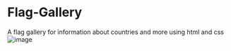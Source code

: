 # Flag-Gallery
A flag gallery for information about countries and more using html and css
![image](https://github.com/user-attachments/assets/38d25b2a-3ea6-4fc9-8a19-9932db056d05)

